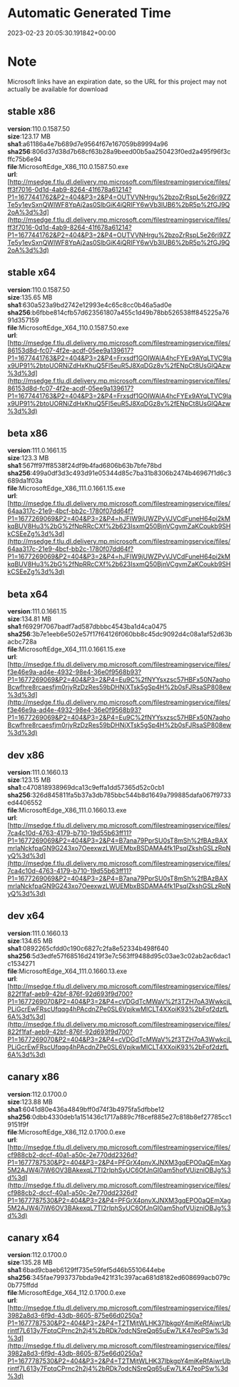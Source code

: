 # Automatic Generated Time
2023-02-23 20:05:30.191842+00:00

# Note
Microsoft links have an expiration date, so the URL for this project may not actually be available for download

## stable x86
**version**:110.0.1587.50  
**size**:123.17 MB  
**sha1**:a61186a4e7b689d7e9564f67e167059b89994a96  
**sha256**:806d37d38d7b68cf63b28a9beed00b5aa250423f0ed2a495f96f3cffc75b6e94  
**file**:MicrosoftEdge_X86_110.0.1587.50.exe  
**url**:[http://msedge.f.tlu.dl.delivery.mp.microsoft.com/filestreamingservice/files/ff3f7016-0d1d-4ab9-8264-41f678a61214?P1=1677441762&P2=404&P3=2&P4=OUTVVNHrgu%2bzoZrRspL5e26ri9ZZTe5y1evSxnQWlWF8YpAj2as0SlbGiK4iQRIFY6wVb3lUB6%2bR5p%2fGJ9Q2oA%3d%3d](http://msedge.f.tlu.dl.delivery.mp.microsoft.com/filestreamingservice/files/ff3f7016-0d1d-4ab9-8264-41f678a61214?P1=1677441762&P2=404&P3=2&P4=OUTVVNHrgu%2bzoZrRspL5e26ri9ZZTe5y1evSxnQWlWF8YpAj2as0SlbGiK4iQRIFY6wVb3lUB6%2bR5p%2fGJ9Q2oA%3d%3d)  

## stable x64
**version**:110.0.1587.50  
**size**:135.65 MB  
**sha1**:630a523a9bd2742e12993e4c65c8cc0b46a5ad0e  
**sha256**:b6fbbe814cfb57d623561807a455c1d49b78bb526538ff845225a7691d357159  
**file**:MicrosoftEdge_X64_110.0.1587.50.exe  
**url**:[http://msedge.f.tlu.dl.delivery.mp.microsoft.com/filestreamingservice/files/86153d8d-fc07-4f2e-acdf-05ee9a139617?P1=1677441763&P2=404&P3=2&P4=Frxsdf1GOIWAlA4hcFYEx9AYqLTVC9lax9UP91%2btoUORNiZdHxKhuQ5Fl5euR5J8XqDGz8v%2fENpCt8UsGlQAzw%3d%3d](http://msedge.f.tlu.dl.delivery.mp.microsoft.com/filestreamingservice/files/86153d8d-fc07-4f2e-acdf-05ee9a139617?P1=1677441763&P2=404&P3=2&P4=Frxsdf1GOIWAlA4hcFYEx9AYqLTVC9lax9UP91%2btoUORNiZdHxKhuQ5Fl5euR5J8XqDGz8v%2fENpCt8UsGlQAzw%3d%3d)  

## beta x86
**version**:111.0.1661.15  
**size**:123.3 MB  
**sha1**:567ff97ff8538f24df9b4fad6806b63b7bfe78bd  
**sha256**:499a0df3d3c493d91e05344d85c7ba31b8306b2474b46967f1d6c3689da1f03a  
**file**:MicrosoftEdge_X86_111.0.1661.15.exe  
**url**:[http://msedge.f.tlu.dl.delivery.mp.microsoft.com/filestreamingservice/files/64aa317c-21e9-4bcf-bb2c-1780f07dd64f?P1=1677269069&P2=404&P3=2&P4=hJFIW9jUWZPyVJVCdFuneH64pi2kMkqBUV8Hu3%2bG%2fNpRRcCXf%2b623IsxmQ50BjnVCgvmZaKCoukb9SHkCSEeZg%3d%3d](http://msedge.f.tlu.dl.delivery.mp.microsoft.com/filestreamingservice/files/64aa317c-21e9-4bcf-bb2c-1780f07dd64f?P1=1677269069&P2=404&P3=2&P4=hJFIW9jUWZPyVJVCdFuneH64pi2kMkqBUV8Hu3%2bG%2fNpRRcCXf%2b623IsxmQ50BjnVCgvmZaKCoukb9SHkCSEeZg%3d%3d)  

## beta x64
**version**:111.0.1661.15  
**size**:134.81 MB  
**sha1**:f6929f7067badf7ad587dbbbc4543ba1d4ca0475  
**sha256**:3b7e1eeb6e502e57f17f64126f060bb8c45dc9092d4c08a1af52d63bacbc728a  
**file**:MicrosoftEdge_X64_111.0.1661.15.exe  
**url**:[http://msedge.f.tlu.dl.delivery.mp.microsoft.com/filestreamingservice/files/f3e46e9a-ad4e-4932-98e4-36e0f9568b93?P1=1677269069&P2=404&P3=2&P4=Eu9C%2fNYYsxzsc57HBFx50N7aqhoBcwfhre8rcaesfjm0rjyRzDzRes59bDHNjXTsk5gSp4H%2b0sFJRsaSP808ew%3d%3d](http://msedge.f.tlu.dl.delivery.mp.microsoft.com/filestreamingservice/files/f3e46e9a-ad4e-4932-98e4-36e0f9568b93?P1=1677269069&P2=404&P3=2&P4=Eu9C%2fNYYsxzsc57HBFx50N7aqhoBcwfhre8rcaesfjm0rjyRzDzRes59bDHNjXTsk5gSp4H%2b0sFJRsaSP808ew%3d%3d)  

## dev x86
**version**:111.0.1660.13  
**size**:123.15 MB  
**sha1**:c470818938969dca13c9effa1dd57365d52c0cb1  
**sha256**:326d845811fa5b37a3db785bbc544b8d1649a799885dafa067f9733ed4406552  
**file**:MicrosoftEdge_X86_111.0.1660.13.exe  
**url**:[http://msedge.f.tlu.dl.delivery.mp.microsoft.com/filestreamingservice/files/7ca4c10d-4763-4179-b710-19d55b63ff11?P1=1677269069&P2=404&P3=2&P4=B7ana79PprSU0sT8mSh%2fBAzBAXmrlaNckfpaGN9G243xo7OeexwzLWUEMbxBSDAMA4fk1PsqlZkshGSLzRpNyQ%3d%3d](http://msedge.f.tlu.dl.delivery.mp.microsoft.com/filestreamingservice/files/7ca4c10d-4763-4179-b710-19d55b63ff11?P1=1677269069&P2=404&P3=2&P4=B7ana79PprSU0sT8mSh%2fBAzBAXmrlaNckfpaGN9G243xo7OeexwzLWUEMbxBSDAMA4fk1PsqlZkshGSLzRpNyQ%3d%3d)  

## dev x64
**version**:111.0.1660.13  
**size**:134.65 MB  
**sha1**:0892265cfdd0c190c6827c2fa8e52334b498f640  
**sha256**:5d3edfe57f68516d2419f3e7c563ff9488d95c03ae3c02ab2ac6dac1c1534271  
**file**:MicrosoftEdge_X64_111.0.1660.13.exe  
**url**:[http://msedge.f.tlu.dl.delivery.mp.microsoft.com/filestreamingservice/files/822f1faf-aeb9-42bf-876f-92d693f9d700?P1=1677269070&P2=404&P3=2&P4=cVDGdTcMWaV%2f3TZH7oA3WwkcjLPLiGcrEwFRscUfqqg4hPAcdnZPe0SL6VpjkwMICLT4XXoiK93%2bFof2dzfL6A%3d%3d](http://msedge.f.tlu.dl.delivery.mp.microsoft.com/filestreamingservice/files/822f1faf-aeb9-42bf-876f-92d693f9d700?P1=1677269070&P2=404&P3=2&P4=cVDGdTcMWaV%2f3TZH7oA3WwkcjLPLiGcrEwFRscUfqqg4hPAcdnZPe0SL6VpjkwMICLT4XXoiK93%2bFof2dzfL6A%3d%3d)  

## canary x86
**version**:112.0.1700.0  
**size**:123.88 MB  
**sha1**:6041d80e436a4849bff0d74f3b4975fa5dfbbe12  
**sha256**:0dbb4330deb1a151436c1717a889c7f8cef885e27c818b8ef27785cc19151f9f  
**file**:MicrosoftEdge_X86_112.0.1700.0.exe  
**url**:[http://msedge.f.tlu.dl.delivery.mp.microsoft.com/filestreamingservice/files/cf988cb2-dccf-40a1-a50c-2e770dd2326d?P1=1677787530&P2=404&P3=2&P4=PFGrX4pnvXJNXM3gqEPO0aQEmXag5M2AJW4j7jW6OV3BAkexqL7TI2rIphSyUC6OfJnGI0am5hofVUjzniOBJg%3d%3d](http://msedge.f.tlu.dl.delivery.mp.microsoft.com/filestreamingservice/files/cf988cb2-dccf-40a1-a50c-2e770dd2326d?P1=1677787530&P2=404&P3=2&P4=PFGrX4pnvXJNXM3gqEPO0aQEmXag5M2AJW4j7jW6OV3BAkexqL7TI2rIphSyUC6OfJnGI0am5hofVUjzniOBJg%3d%3d)  

## canary x64
**version**:112.0.1700.0  
**size**:135.28 MB  
**sha1**:6bad9cbaeb6129ff735e59fef5d46b5510644ebe  
**sha256**:345fae7993737bbda9e421f31c397aca681d8182ed608699acb079c0b775ffdd  
**file**:MicrosoftEdge_X64_112.0.1700.0.exe  
**url**:[http://msedge.f.tlu.dl.delivery.mp.microsoft.com/filestreamingservice/files/3982a8d3-6f9d-43db-8605-875e66d0250a?P1=1677787530&P2=404&P3=2&P4=T2TMjtWLHK37lbkgpY4miKeRfAiwrUbrintf7L613y7FptqCPrnc2h2j4%2bRDk7odcNSreQq65uEw7LK47eoPSw%3d%3d](http://msedge.f.tlu.dl.delivery.mp.microsoft.com/filestreamingservice/files/3982a8d3-6f9d-43db-8605-875e66d0250a?P1=1677787530&P2=404&P3=2&P4=T2TMjtWLHK37lbkgpY4miKeRfAiwrUbrintf7L613y7FptqCPrnc2h2j4%2bRDk7odcNSreQq65uEw7LK47eoPSw%3d%3d)  

